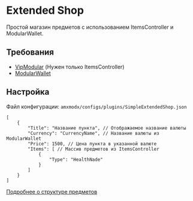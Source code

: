 # Extended Shop

Простой магазин предметов с использованием ItemsController и ModularWallet.

## Требования

- [VipModular](https://github.com/ArKaNeMaN/amxx-VipModular-pub) (Нужен только ItemsController)
- [ModularWallet](https://github.com/ArKaNeMaN/amxx-ModularWallet)

## Настройка

Файл конфигурации: `amxmodx/configs/plugins/SimpleExtendedShop.json`

```jsonc
[
    {
        "Title": "Название пункта", // Отображаемое название валюты
        "Currency": "CurrencyName", // Название валюты из ModularWallet
        "Price": 1500, // Цена пункта в указанной валюте
        "Items": [ // Массив предметов из ItemsController
            {
                "Type": "HealthNade"
            }
        ]
    }
]
```

[Подробнее о структуре предметов](https://github.com/ArKaNeMaN/amxx-VipModular-pub/blob/master/readme/items.md)
